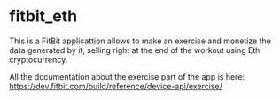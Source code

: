 # fitbit_eth

This is a FitBit applicattion allows to make an exercise and monetize the data generated by it, selling right at the end of the workout using Eth cryptocurrency.

All the documentation about the exercise part of the app is here:
https://dev.fitbit.com/build/reference/device-api/exercise/

